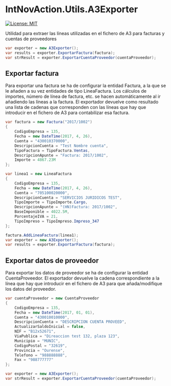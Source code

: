 # IntNovAction.Utils.A3Exporter
[![License: MIT](https://img.shields.io/badge/License-MIT-yellow.svg)](https://opensource.org/licenses/MIT)

Utilidad para extraer las líneas utilizadas en el fichero de A3 para facturas y cuentas de proveedores
```c#
var exporter = new A3Exporter();
var results = exporter.ExportarFactura(factura);
var strResult = exporter.ExportarCuentaProveedor(cuentaProveedor);
```

## Exportar factura
Para exportar una factura se ha de configurar la entidad Factura, a la que se le añaden a su vez entidades de tipo LineaFactura. Los cálculos de importes, número de línea de factura, etc. se hacen automáticamente al ir añadiendo las líneas a la factura.
El exportador devuelve como resultado una lista de cadenas que corresponden con las líneas que hay que introducir en el fichero de A3 para contabilizar esa factura.

```c#
var factura = new Factura("2017/1002")
{
    CodigoEmpresa = 135,
    Fecha = new DateTime(2017, 4, 26),
    Cuenta = "430010370000",
    DescripcionCuenta = "Test Nombre cuenta",
    TipoFactura = TipoFactura.Ventas,
    DescripcionApunte = "Factura: 2017/1002",
    Importe = 4867.23M
};

var linea1 = new LineaFactura
{
    CodigoEmpresa = 135,
    Fecha = new DateTime(2017, 4, 26),
    Cuenta = "705100020000",
    DescripcionCuenta = "SERVICIOS JURIDICOS TEST",
    TipoImporte = TipoImporte.Cargo,
    DescripcionApunte = "(HN)Factura: 2017/1002",
    BaseImponible = 4022.5M,
    PorcentajeIVA = 21,
    TipoImpreso = TipoImpreso.Impreso_347
};

factura.AddLineaFactura(linea1);
var exporter = new A3Exporter();
var results = exporter.ExportarFactura(factura);
```

## Exportar datos de proveedor
Para exportar los datos de proveedor se ha de configurar la entidad CuentaProveedor.
El exportador devuelve la cadena correspondiente a la línea que hay que introducir en el fichero de A3 para que añada/modifique los datos del proveedor.

```c#
var cuentaProveedor = new CuentaProveedor
{
    CodigoEmpresa = 135,
    Fecha = new DateTime(2017, 01, 01),
    Cuenta = "430010010000",
    DescripcionCuenta = "DESCRIPCION CUENTA PROVEED",
    ActualizarSaldoInicial = false,
    NIF = "B12x52671",
    ViaPublica = "Direaccion test 132, plaza 123",
    Municipio = "MUNIC",
    CodigoPostal = "32619",
    Provincia = "Ourense",
    Telefono = "988888888",
    Fax = "988777777"
};

var exporter = new A3Exporter();
var strResult = exporter.ExportarCuentaProveedor(cuentaProveedor);            
```

